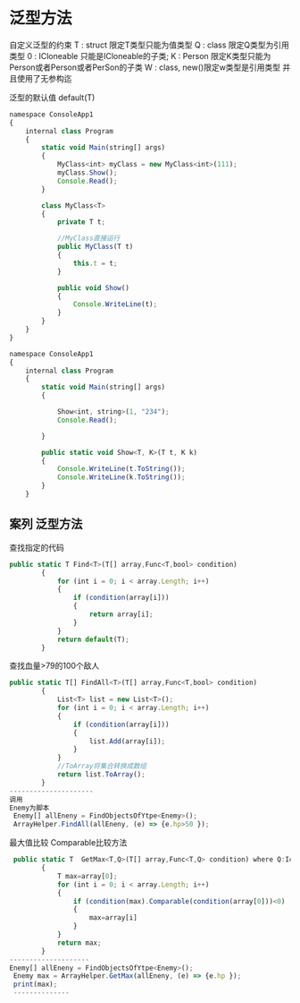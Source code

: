 # 泛型方法

自定义泛型的约束
T : struct  限定T类型只能为值类型
Q : class   限定Q类型为引用类型
0 : ICloneable  只能是ICloneable的子类;
K : Person    限定K类型只能为Person或者Person或者PerSon的子类
W : class, new()限定w类型是引用类型
            并且使用了无参构迄

泛型的默认值 default(T)

```javascript {.line-numbers}
namespace ConsoleApp1
{
    internal class Program
    {
        static void Main(string[] args)
        {
            MyClass<int> myClass = new MyClass<int>(111);
            myClass.Show();
            Console.Read();
        }

        class MyClass<T>
        {
            private T t;

            //MyClass直接运行
            public MyClass(T t)
            {
                this.t = t;
            }

            public void Show()
            {
                Console.WriteLine(t);
            }
        }
    }
}
```

```javascript {.line-numbers}
namespace ConsoleApp1
{
    internal class Program
    {
        static void Main(string[] args)
        {

            Show<int, string>(1, "234");
            Console.Read();

        }

        public static void Show<T, K>(T t, K k)
        {
            Console.WriteLine(t.ToString());
            Console.WriteLine(k.ToString());
        }
    }
```

## 案列 泛型方法

查找指定的代码

```javascript {.line-numbers}
public static T Find<T>(T[] array,Func<T,bool> condition)
        {
            for (int i = 0; i < array.Length; i++)
            {
                if (condition(array[i]))
                {
                    return array[i];
                }
            }
            return default(T);
        }
```

查找血量>79的100个敌人

```javascript {.line-numbers}
public static T[] FindAll<T>(T[] array,Func<T,bool> condition)
        {
            List<T> list = new List<T>();
            for (int i = 0; i < array.Length; i++)
            {
                if (condition(array[i]))
                {
                    list.Add(array[i]);
                }
            }
            //ToArray将集合转换成数组
            return list.ToArray();
        }
---------------------
调用
Enemy为脚本
 Enemy[] allEneny = FindObjectsOfYtpe<Enemy>();
 ArrayHelper.FindAll(allEneny, (e) => {e.hp>50 });
```

最大值比较
Comparable比较方法

```javascript {.line-numbers}
 public static T  GetMax<T,Q>(T[] array,Func<T,Q> condition) where Q:Icomparable
        {
            T max=array[0];
            for (int i = 0; i < array.Length; i++)
            {
                if (condition(max).Comparable(condition(array[0]))<0)
                {
                    max=array[i]
                }
            }
            return max;
        }
--------------------
Enemy[] allEneny = FindObjectsOfYtpe<Enemy>();
 Enemy max = ArrayHelper.GetMax(allEneny, (e) => {e.hp });
 print(max);
 --------------
```
